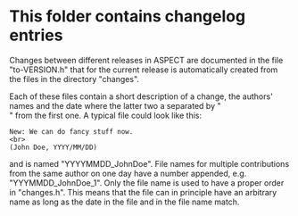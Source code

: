 This folder contains changelog entries
======================================

Changes between different releases in ASPECT are documented in the file 
"to-VERSION.h" that for the current release is automatically created from the 
files in the directory "changes".

Each of these files contain a short description of a change, the authors' names
and the date where the latter two a separated by "<br>" from the first one. 
A typical file could look like this:

    New: We can do fancy stuff now.
    <br>
    (John Doe, YYYY/MM/DD)

and is named "YYYYMMDD\_JohnDoe". File names for multiple contributions from the 
same author on one day have a number appended, e.g. "YYYMMDD\_JohnDoe\_1".
Only the file name is used to have a proper order in "changes.h". This
means that the file can in principle have an arbitrary name as long as the date
in the file and in the file name match.
